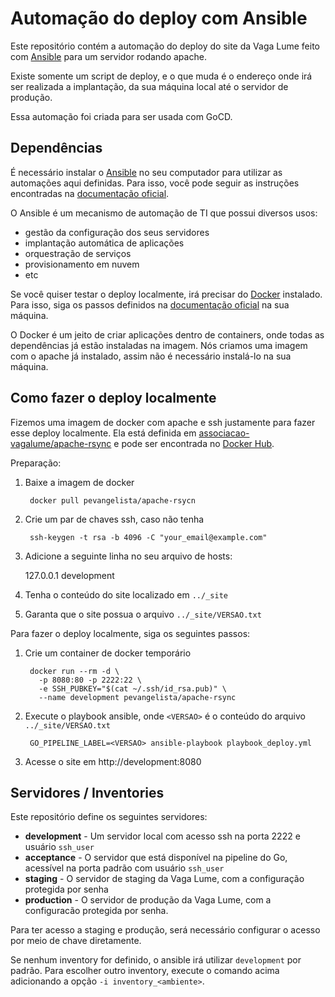 # Automação do deploy com Ansible

Este repositório contém a automação do deploy do site da Vaga Lume feito
com [Ansible][ansible] para um servidor rodando apache.

Existe somente um script de deploy, e o que muda é o endereço onde irá ser
realizada a implantação, da sua máquina local até o servidor de
produção.

Essa automação foi criada para ser usada com GoCD.

## Dependências

É necessário instalar o [Ansible][ansible] no seu computador para utilizar as
automações aqui definidas. Para isso, você pode seguir as instruções encontradas
na [documentação oficial][ansible-install].

O Ansible é um mecanismo de automação de TI que possui diversos usos:

- gestão da configuração dos seus servidores
- implantação automática de aplicações
- orquestração de serviços
- provisionamento em nuvem
- etc

Se você quiser testar o deploy localmente, irá precisar do [Docker][docker] instalado.
Para isso, siga os passos definidos na [documentação oficial][docker-install] na sua
máquina.

O Docker é um jeito de criar aplicações dentro de containers, onde todas
as dependências já estão instaladas na imagem. Nós criamos uma imagem
com o apache já instalado, assim não é necessário instalá-lo na sua
máquina.

## Como fazer o deploy localmente

Fizemos uma imagem de docker com apache e ssh justamente para fazer esse
deploy localmente. Ela está definida em [associacao-vagalume/apache-rsync][apache-rsync]
e pode ser encontrada no [Docker Hub][apache-rsync-image].

Preparação:

1. Baixe a imagem de docker

        docker pull pevangelista/apache-rsycn

2. Crie um par de chaves ssh, caso não tenha

        ssh-keygen -t rsa -b 4096 -C "your_email@example.com"

3. Adicione a seguinte linha no seu arquivo de hosts:

    127.0.0.1   development

4. Tenha o conteúdo do site localizado em `../_site`

5. Garanta que o site possua o arquivo `../_site/VERSAO.txt`

Para fazer o deploy localmente, siga os seguintes passos:

1. Crie um container de docker temporário

        docker run --rm -d \
          -p 8080:80 -p 2222:22 \
          -e SSH_PUBKEY="$(cat ~/.ssh/id_rsa.pub)" \
          --name development pevangelista/apache-rsync

2. Execute o playbook ansible, onde `<VERSAO>` é o conteúdo do arquivo
   `../_site/VERSAO.txt`

        GO_PIPELINE_LABEL=<VERSAO> ansible-playbook playbook_deploy.yml

3. Acesse o site em http://development:8080

## Servidores / Inventories

Este repositório define os seguintes servidores:

- **development** - Um servidor local com acesso ssh na porta 2222 e
  usuário `ssh_user`
- **acceptance** - O servidor que está disponível na pipeline do Go,
  acessível na porta padrão com usuário `ssh_user`
- **staging** - O servidor de staging da Vaga Lume, com a configuração
  protegida por senha
- **production** - O servidor de produção da Vaga Lume, com a
  configuracão protegida por senha.

Para ter acesso a staging e produção, será necessário configurar o
acesso por meio de chave diretamente.

Se nenhum inventory for definido, o ansible irá utilizar `development`
por padrão. Para escolher outro inventory, execute o comando acima
adicionando a opção `-i inventory_<ambiente>`.

[ansible]: https://www.ansible.com/
[ansible-install]: http://docs.ansible.com/ansible/latest/intro_installation.html
[apache-rsync]: https://github.com/associacao-vagalume/apache-rsync
[apache-rsync-image]: https://hub.docker.com/r/pevangelista/apache-rsync
[docker]: https://www.docker.com/get-docker#/overview
[docker-install]: https://docs.docker.com/engine/installation/
